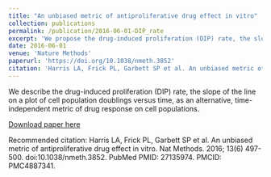 ```yaml
---
title: "An unbiased metric of antiproliferative drug effect in vitro"
collection: publications
permalink: /publication/2016-06-01-DIP_rate
excerpt: 'We propose the drug-induced proliferation (DIP) rate, the slope of the line on a plot of cell population doublings versus time, as an alternative, time-independent metric'
date: 2016-06-01
venue: 'Nature Methods'
paperurl: 'https://doi.org/10.1038/nmeth.3852'
citation: 'Harris LA, Frick PL, Garbett SP et al. An unbiased metric of antiproliferative drug effect in vitro. Nat Methods. 2016; 13(6) 497-500. doi:10.1038/nmeth.3852. PubMed PMID: 27135974. PMCID: PMC4887341.'
---
```

We describe the drug-induced proliferation (DIP) rate, the slope of the line on a plot of cell population doublings versus time, as an alternative, time-independent metric of drug response on cell populations.

[Download paper here](https://doi.org/10.1038/nmeth.3852)

Recommended citation: Harris LA, Frick PL, Garbett SP et al. An unbiased metric of antiproliferative drug effect in vitro. Nat Methods. 2016; 13(6) 497-500. doi:10.1038/nmeth.3852. PubMed PMID: 27135974. PMCID: PMC4887341.
